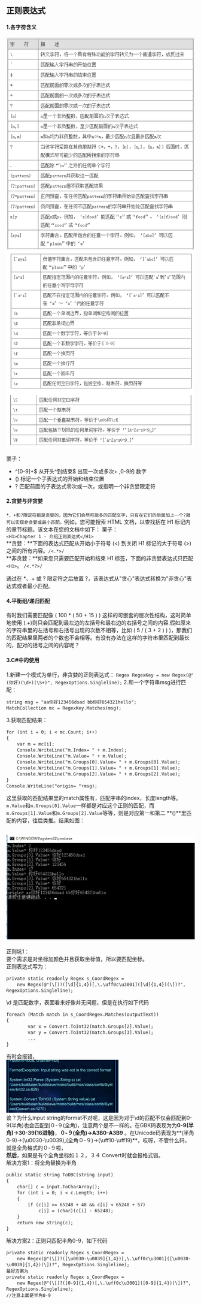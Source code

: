 ## 正则表达式
#### 1.各字符含义
![](pic/1.png)
![](pic/2.png)

栗子：  

* ^[0-9]+$   从开头^到结束$ 出现一次或多次+  ,0-9的 数字
* ()   标记一个子表达式的开始和结束位置
* ?  匹配前面的子表达式零次或一次，或指明一个非贪婪限定符  

#### 2.贪婪与非贪婪
`*、+和?限定符都是贪婪的，因为它们会尽可能多的匹配文字，只有在它们的后面加上一个?就可以实现非贪婪或最小匹配。`例如，您可能搜索 HTML 文档，以查找括在 H1 标记内的章节标题。该文本在您的文档中如下：
栗子：  
`<H1>Chapter 1 - 介绍正则表达式</H1>`  
**贪婪：**下面的表达式匹配从开始小于符号 (<) 到关闭 H1 标记的大于符号 (>) 之间的所有内容。`/<.*>/`  
**非贪婪：**如果您只需要匹配开始和结束 H1 标签，下面的非贪婪表达式只匹配` <H1>`。 `/<.*?>/`  

通过在 *、+ 或 ? 限定符之后放置 ?，该表达式从"贪心"表达式转换为"非贪心"表达式或者最小匹配。

#### 4.平衡组/递归匹配
有时我们需要匹配像 ( 100 * ( 50 + 15 ) ) 这样的可嵌套的层次性结构，这时简单地使用 \(.+\)则只会匹配到最左边的左括号和最右边的右括号之间的内容.假如原来的字符串里的左括号和右括号出现的次数不相等，比如 ( 5 / ( 3 + 2 ) ) )，那我们的匹配结果里两者的个数也不会相等。有没有办法在这样的字符串里匹配到最长的，配对的括号之间的内容呢？
#### 3.C#中的使用
1.新建一个模式为单行，非贪婪的正则表达式：
`Regex RegexKey = new Regex(@"(你好)(\d+)(\S+)", RegexOptions.Singleline);`
2.和一个字符串msg进行匹配：  

	string msg = "aa你好123456dsad bb你好654321hello";
	MatchCollection mc = RegexKey.Matches(msg);  
3.获取匹配结果：

    for (int i = 0; i < mc.Count; i++)
    {
        var m = mc[i];
        Console.WriteLine("m.Index= " + m.Index); 
        Console.WriteLine("m.Value= " + m.Value);
        Console.WriteLine("m.Groups[0].Value= " + m.Groups[0].Value);
        Console.WriteLine("m.Groups[1].Value= " + m.Groups[1].Value);
        Console.WriteLine("m.Groups[2].Value= " + m.Groups[2].Value);
    }
    Console.WriteLine("origin= "+msg);
这里获取的匹配结果里的match属性有，匹配字串的index，长度length等。`m.Value`和`m.Groups[0].Value`一样都是对应这个正则的匹配，而`m.Groups[1].Value`和`m.Groups[2].Value`等等，则是对应第一和第二 **()**里匹配的内容，往后类推。结果如图：  

![](pic/18.png)
---
正则坑1：  
要个需求是对坐标加颜色并且获取坐标值，所以要匹配坐标。  
正则表达式写为：

	private static readonly Regex s_CoordRegex =
        new Regex(@"(\[)?([\d]{1,4})[,\.\uff0c\u3001]([\d]{1,4})(\])?", RegexOptions.Singleline);  
\d 是匹配数字，表面看来好像并无问题，但是在执行如下代码  

	foreach (Match match in s_CoordRegex.Matches(outputText))
    {
            var x = Convert.ToInt32(match.Groups[2].Value);
            var y = Convert.ToInt32(match.Groups[3].Value);
			...
	}
有时会报错，  
![](pic/17.png)  
诶？为什么Input string的format不对呢，这是因为对于\d的匹配不仅会匹配到0-9(半角)也会匹配到０-９(全角)，注意两个是不一样的。在GBK码表现为为**0-9(半角)->30-39(16进制)**，**０-９(全角)->A3B0-A3B9** 。在Unicode码表现为**(半角0-9)->(\u0030-\u0039)**,**(全角０-９)->(\uff10-\uff19)**，哎呀，不管什么码，就是全角格式的０-９啦，  
**然后**，如果是有个全角坐标如１２，３４ Convert时就会报格式错。  
解决方案1：将全角替换为半角

    public static string ToDBC(string input)
    {
        char[] c = input.ToCharArray();
        for (int i = 0; i < c.Length; i++)
        {
            if (c[i] >= 65248 + 48 && c[i] < 65248 + 57)
                c[i] = (char)(c[i] - 65248);
        }
        return new string(c);
    }
解决方案2：正则只匹配半角0-9，如下代码

	private static readonly Regex s_CoordRegex =
        new Regex(@"(\[)?([\u0030-\u0039]{1,4})[,\.\uff0c\u3001]([\u0030-\u0039]{1,4})(\])?", RegexOptions.Singleline);
	最好方案为
	private static readonly Regex s_CoordRegex =
        new Regex(@"(\[)?([0-9]{1,4})[,\.\uff0c\u3001]([0-9]{1,4})(\])?", RegexOptions.Singleline);
	//注意上面是半角0-9